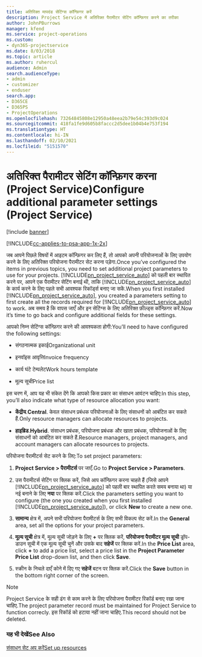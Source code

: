 ```yaml
---
title: अतिरिक्त मापदंड सेटिंग्स कॉन्फ़िगर करें
description: Project Service में अतिरिक्त पैरामीटर सेटिंग कॉन्फ़िगर करने का तरीका
author: JohnPBurrows
manager: kfend
ms.service: project-operations
ms.custom:
- dyn365-projectservice
ms.date: 8/03/2018
ms.topic: article
ms.author: ruhercul
audience: Admin
search.audienceType:
- admin
- customizer
- enduser
search.app:
- D365CE
- D365PS
- ProjectOperations
ms.openlocfilehash: 73264845808e12950a48eea2b79e54c393d9c024
ms.sourcegitcommit: 418fa1fe9d605b8faccc2d5dee1b04b4e753f194
ms.translationtype: HT
ms.contentlocale: hi-IN
ms.lasthandoff: 02/10/2021
ms.locfileid: "5151570"
---
```

# <a name="configure-additional-parameter-settings-project-service"></a><span data-ttu-id="94162-103">अतिरिक्त पैरामीटर सेटिंग कॉन्फ़िगर करना (Project Service)</span><span class="sxs-lookup"><span data-stu-id="94162-103">Configure additional parameter settings (Project Service)</span></span>

[!include [banner](../includes/psa-now-project-operations.md)]

[!INCLUDE[cc-applies-to-psa-app-1x-2x](../includes/cc-applies-to-psa-app-1x-2x.md)]

<span data-ttu-id="94162-104">जब आपने पिछले विषयों में आइटम कॉन्फ़िगर कर लिए हैं, तो आपको अपनी परियोजनाओं के लिए उपयोग करने के लिए अतिरिक्त परियोजना पैरामीटर सेट करना पड़ेगा.</span><span class="sxs-lookup"><span data-stu-id="94162-104">Once you’ve configured the items in previous topics, you need to set additional project parameters to use for your projects.</span></span> <span data-ttu-id="94162-105">[!INCLUDE[pn_project_service_auto](../includes/pn-project-service-auto.md)] को पहली बार स्‍थापित करने पर, आपने एक पैरामीटर सेटिंग बनाई थी, ताकि [!INCLUDE[pn_project_service_auto](../includes/pn-project-service-auto.md)] के कार्य करने के लिए पहले सभी आवश्यक रिकॉर्ड्स बनाए जा सकें.</span><span class="sxs-lookup"><span data-stu-id="94162-105">When you first installed [!INCLUDE[pn_project_service_auto](../includes/pn-project-service-auto.md)], you created a parameters setting to first create all the records required for [!INCLUDE[pn_project_service_auto](../includes/pn-project-service-auto.md)] to work.</span></span> <span data-ttu-id="94162-106">अब समय है कि वापस जाएँ और इन सेटिंग्स के लिए अतिरिक्त फ़ील्ड्स कॉन्फ़िगर करें.</span><span class="sxs-lookup"><span data-stu-id="94162-106">Now it’s time to go back and configure additional fields for these settings.</span></span>  
  
 <span data-ttu-id="94162-107">आपको निम्न सेटिंग्स कॉन्फ़िगर करने की आवश्यकता होगी:</span><span class="sxs-lookup"><span data-stu-id="94162-107">You’ll need to have configured the following settings:</span></span>  
  
-   <span data-ttu-id="94162-108">संगठनात्मक इकाई</span><span class="sxs-lookup"><span data-stu-id="94162-108">Organizational unit</span></span>  
  
-   <span data-ttu-id="94162-109">इनवॉइस आवृत्ति</span><span class="sxs-lookup"><span data-stu-id="94162-109">Invoice frequency</span></span>  
  
-   <span data-ttu-id="94162-110">कार्य घंटे टेम्पलेट</span><span class="sxs-lookup"><span data-stu-id="94162-110">Work hours template</span></span>  
  
-   <span data-ttu-id="94162-111">मूल्य सूची</span><span class="sxs-lookup"><span data-stu-id="94162-111">Price list</span></span>  
 
<span data-ttu-id="94162-112">इस चरण में, आप यह भी संकेत देंगे कि आपको किस प्रकार का संसाधन आवंटन चाहिए:</span><span class="sxs-lookup"><span data-stu-id="94162-112">In this step, you’ll also indicate what type of resource allocation you want:</span></span>  
  
- <span data-ttu-id="94162-113">**केंद्रीय**.</span><span class="sxs-lookup"><span data-stu-id="94162-113">**Central**.</span></span> <span data-ttu-id="94162-114">केवल संसाधन प्रबंधक परियोजनाओं के लिए संसाधनों को आबंटित कर सकते हैं.</span><span class="sxs-lookup"><span data-stu-id="94162-114">Only resource managers can allocate resources to projects.</span></span>  
  
- <span data-ttu-id="94162-115">**हाइब्रिड**.</span><span class="sxs-lookup"><span data-stu-id="94162-115">**Hybrid**.</span></span> <span data-ttu-id="94162-116">संसाधन प्रबंधक, परियोजना प्रबंधक और खाता प्रबंधक, परियोजनाओं के लिए संसाधनों को आबंटित कर सकते हैं.</span><span class="sxs-lookup"><span data-stu-id="94162-116">Resource managers, project managers, and account managers can allocate resources to projects.</span></span>  
  
 
<span data-ttu-id="94162-117">परियोजना पैरामीटर्स सेट करने के लिए:</span><span class="sxs-lookup"><span data-stu-id="94162-117">To set project parameters:</span></span>  
  
1. <span data-ttu-id="94162-118">**Project Service > पैरामीटर्स** पर जाएँ.</span><span class="sxs-lookup"><span data-stu-id="94162-118">Go to **Project Service > Parameters**.</span></span>  
  
2. <span data-ttu-id="94162-119">उस पैरामीटर्स सेटिंग पर क्लिक करें, जिसे आप कॉन्फ़िगर करना चाहते हैं (जिसे आपने [!INCLUDE[pn_project_service_auto](../includes/pn-project-service-auto.md)] को पहली बार स्‍थापित करते समय बनाया था) या नई बनाने के लिए **नया** पर क्लिक करें.</span><span class="sxs-lookup"><span data-stu-id="94162-119">Click the parameters setting you want to configure (the one you created when you first installed [!INCLUDE[pn_project_service_auto](../includes/pn-project-service-auto.md)]), or click **New** to create a new one.</span></span>  
  
3. <span data-ttu-id="94162-120">**सामान्य** क्षेत्र में, अपने सभी परियोजना पैरामीटर्स के लिए सभी विकल्प सेट करें.</span><span class="sxs-lookup"><span data-stu-id="94162-120">In the **General** area, set all the options for your project parameters.</span></span>  
  
4. <span data-ttu-id="94162-121">**मूल्य सूची** क्षेत्र में, मूल्‍य सूची जोड़ने के लिए **+** पर क्लिक करें, **परियोजना पैरामीटर मूल्य सूची** ड्रॉप-डाउन सूची में एक मूल्‍य सूची चुनें और उसके बाद **सहेजें** पर क्लिक करें.</span><span class="sxs-lookup"><span data-stu-id="94162-121">In the **Price List** area, click **+** to add a price list, select a price list in the **Project Parameter Price List** drop-down list, and then click **Save**.</span></span>  
  
5. <span data-ttu-id="94162-122">स्‍क्रीन के निचले दाएँ कोने में दिए गए **सहेजें** बटन पर क्लिक करें.</span><span class="sxs-lookup"><span data-stu-id="94162-122">Click the **Save** button in the bottom right corner of the screen.</span></span>  

> [!NOTE]
> <span data-ttu-id="94162-123">Project Service के सही ढंग से काम करने के लिए परियोजना पैरामीटर रिकॉर्ड बनाए रखा जाना चाहिए.</span><span class="sxs-lookup"><span data-stu-id="94162-123">The project parameter record must be maintained for Project Service to function correcly.</span></span> <span data-ttu-id="94162-124">इस रिकॉर्ड को हटाया नहीं जाना चाहिए.</span><span class="sxs-lookup"><span data-stu-id="94162-124">This record should not be deleted.</span></span>

### <a name="see-also"></a><span data-ttu-id="94162-125">यह भी देखें</span><span class="sxs-lookup"><span data-stu-id="94162-125">See Also</span></span>  
 [<span data-ttu-id="94162-126">संसाधन सेट अप करें</span><span class="sxs-lookup"><span data-stu-id="94162-126">Set up resources</span></span>](../psa/set-up-resources.md)
